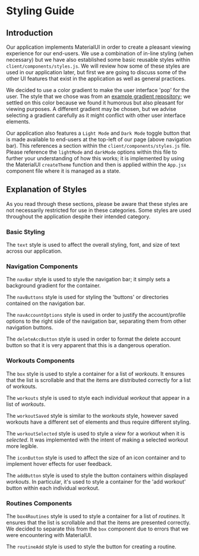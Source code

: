 # Styling Guide

## Introduction

Our application implements MaterialUI in order to create a pleasant viewing experience for our end-users. We use a combination of in-line styling (when necessary) but we have also established some basic reusable styles within `client/components/styles.js`. We will review how some of these styles are used in our application later, but first we are going to discuss some of the other UI features that exist in the application as well as general practices.

We decided to use a color gradient to make the user interface 'pop' for the user. The style that we chose was from an [example gradient repository](https://gradient.page/ui-gradients/cheer-up-emo-kid); we settled on this color because we found it humorous but also pleasant for viewing purposes. A different gradient may be chosen, but we advise selecting a gradient carefully as it might conflict with other user interface elements.

Our application also features a `Light Mode` and `Dark Mode` toggle button that is made available to end-users at the top-left of our page (above navigation bar). This references a section within the `client/components/styles.js` file. Please reference the `lightMode` and `darkMode` options within this file to further your understanding of how this works; it is implemented by using the MaterialUI `createTheme` function and then is applied within the `App.jsx` component file where it is managed as a state.

## Explanation of Styles

As you read through these sections, please be aware that these styles are not necessarily restricted for use in these categories. Some styles are used throughout the application despite their intended category.

### Basic Styling

The `text` style is used to affect the overall styling, font, and size of text across our application.


### Navigation Components

The `navBar` style is used to style the navigation bar; it simply sets a background gradient for the container.

The `navButtons` style is used for styling the 'buttons' or directories contained on the navigation bar.

The `navAccountOptions` style is used in order to justify the account/profile options to the right side of the navigation bar, separating them from other navigation buttons.

The `deleteAccButton` style is used in order to format the delete account button so that it is very apparent that this is a dangerous operation.

### Workouts Components

The `box` style is used to style a container for a list of _workouts_. It ensures that the list is scrollable and that the items are distributed correctly for a list of workouts.

The `workouts` style is used to style each individual _workout_ that appear in a list of _workouts_.

The `workoutSaved` style is similar to the _workouts_ style, however saved workouts have a different set of elements and thus require different styling.

The `workoutSelected` style is used to style a _view_ for a workout when it is _selected_. It was implemented with the intent of making a selected workout more legible.

The `iconButton` style is used to affect the size of an icon container and to implement hover effects for user feedback.

The `addButton` style is used to style the button containers within displayed _workouts_. In particular, it's used to style a container for the 'add workout' button within each individual workout.

### Routines Components

The `box4Routines` style is used to style a container for a list of _routines_. It ensures that the list is scrollable and that the items are presented correctly. We decided to separate this from the `box` component due to errors that we were encountering with MaterialUI.

The `routineAdd` style is used to style the button for creating a routine.


